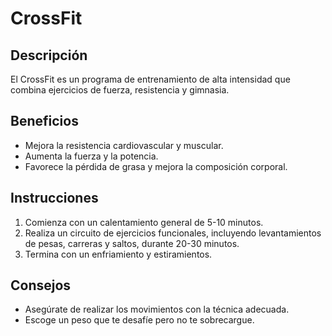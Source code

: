 # CrossFit
## Descripción
El CrossFit es un programa de entrenamiento de alta intensidad que combina ejercicios de fuerza, resistencia y gimnasia.
## Beneficios
- Mejora la resistencia cardiovascular y muscular.
- Aumenta la fuerza y la potencia.
- Favorece la pérdida de grasa y mejora la composición corporal.
## Instrucciones
1. Comienza con un calentamiento general de 5-10 minutos.
2. Realiza un circuito de ejercicios funcionales, incluyendo levantamientos de pesas, carreras y saltos, durante 20-30 minutos.
3. Termina con un enfriamiento y estiramientos.

## Consejos
- Asegúrate de realizar los movimientos con la técnica adecuada.
- Escoge un peso que te desafíe pero no te sobrecargue.